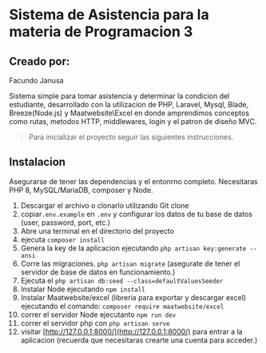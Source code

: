 # Sistema de Asistencia para la materia de Programacion 3

## Creado por:
Facundo Janusa

Sistema simple para tomar asistencia y determinar la condicion del estudiante, desarrollado con la utilizacion de PHP, Laravel, Mysql, Blade, Breeze(Node.js) y Maatwebsite\Excel en donde amprendimos conceptos como rutas, metodos HTTP, middlewares, login y el patron de diseño MVC.

>Para inicializar el proyecto seguir las siguientes instrucciones.

## Instalacion

Asegurarse de tener las dependencias y el entonrno completo. Necesitaras PHP 8, MySQL/MariaDB, composer y Node.

1. Descargar el archivo o clonarlo utilizando Git clone
2. copiar`.env.example` en `.env` y configurar los datos de tu base de datos (user, password, port, etc.)
3. Abre una terminal en el directorio del proyecto
4. ejecuta `composer install`
5. Genera la key de la aplicacion ejecutando `php artisan key:generate --ansi`
6. Corre las migraciones. `php artisan migrate` (asegurate de tener el servidor de base de datos en funcionamiento.)
7. Ejecuta el  `php artisan db:seed --class=defaultValuesSeeder`
8. Instalar Node ejecutando `npm install`
9. Instalar Maatwebsite/excel (libreria para exportar y descargar excel) ejecutando el comando: `composer require maatwebsite/excel`
10. correr el servidor Node ejecutanto `npm run dev`
11. correr el servidor php con `php artisan serve`
12. visitar [http://127.0.0.1:8000/](http://127.0.0.1:8000/) para entrar a la aplicacion (recuerda que necesitaras crearte una cuenta para acceder.)
